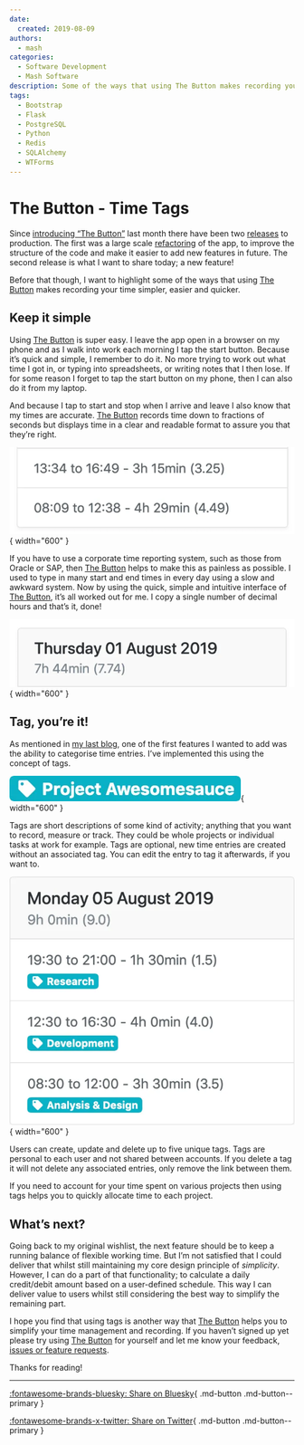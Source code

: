 ```yaml
---
date:
  created: 2019-08-09
authors:
  - mash
categories:
  - Software Development
  - Mash Software
description: Some of the ways that using The Button makes recording your time simpler, easier and quicker.
tags:
  - Bootstrap
  - Flask
  - PostgreSQL
  - Python
  - Redis
  - SQLAlchemy
  - WTForms
---
```


# The Button - Time Tags

Since [introducing “The Button”](mash-button-intro.md) last month there have been two [releases](https://github.com/MashSoftware/time-tracker/releases) to production. The first was a large scale [refactoring](https://en.wikipedia.org/wiki/Code_refactoring) of the app, to improve the structure of the code and make it easier to add new features in future. The second release is what I want to share today; a new feature!

<!-- more -->

Before that though, I want to highlight some of the ways that using [The Button](https://time-tracker.mashsoftware.com/) makes recording your time simpler, easier and quicker.

## Keep it simple

Using [The Button](https://time-tracker.mashsoftware.com/) is super easy. I leave the app open in a browser on my phone and as I walk into work each morning I tap the start button. Because it’s quick and simple, I remember to do it. No more trying to work out what time I got in, or typing into spreadsheets, or writing notes that I then lose. If for some reason I forget to tap the start button on my phone, then I can also do it from my laptop.

And because I tap to start and stop when I arrive and leave I also know that my times are accurate. [The Button](https://time-tracker.mashsoftware.com/) records time down to fractions of seconds but displays time in a clear and readable format to assure you that they’re right.

![Example time card rows showing recorded times and durations](../../assets/images/button-tags-1.png){ width="600" }

If you have to use a corporate time reporting system, such as those from Oracle or SAP, then [The Button](https://time-tracker.mashsoftware.com/) helps to make this as painless as possible. I used to type in many start and end times in every day using a slow and awkward system. Now by using the quick, simple and intuitive interface of [The Button](https://time-tracker.mashsoftware.com/), it’s all worked out for me. I copy a single number of decimal hours and that’s it, done!

![Example daily time card header showing a total number of hours](../../assets/images/button-tags-2.png){ width="600" }

## Tag, you’re it!

As mentioned in [my last blog](mash-button-intro.md), one of the first features I wanted to add was the ability to categorise time entries. I’ve implemented this using the concept of tags.

![A tag for a project](../../assets/images/button-tags-3.png){ width="600" }

Tags are short descriptions of some kind of activity; anything that you want to record, measure or track. They could be whole projects or individual tasks at work for example. Tags are optional, new time entries are created without an associated tag. You can edit the entry to tag it afterwards, if you want to.

![Daily time card showing time entries tagged with activities](../../assets/images/button-tags-4.png){ width="600" }

Users can create, update and delete up to five unique tags. Tags are personal to each user and not shared between accounts. If you delete a tag it will not delete any associated entries, only remove the link between them.

If you need to account for your time spent on various projects then using tags helps you to quickly allocate time to each project.

## What’s next?

Going back to my original wishlist, the next feature should be to keep a running balance of flexible working time. But I’m not satisfied that I could deliver that whilst still maintaining my core design principle of _simplicity_. However, I can do a part of that functionality; to calculate a daily credit/debit amount based on a user-defined schedule. This way I can deliver value to users whilst still considering the best way to simplify the remaining part.

I hope you find that using tags is another way that [The Button](https://time-tracker.mashsoftware.com/) helps you to simplify your time management and recording. If you haven’t signed up yet please try using [The Button](https://time-tracker.mashsoftware.com/) for yourself and let me know your feedback, [issues or feature requests](https://github.com/MashSoftware/time-tracker/issues/new/choose).

Thanks for reading!

---

[:fontawesome-brands-bluesky: Share on Bluesky](https://bsky.app/intent/compose?){ .md-button .md-button--primary }

[:fontawesome-brands-x-twitter: Share on Twitter](https://twitter.com/intent/tweet?){ .md-button .md-button--primary }
